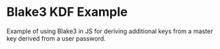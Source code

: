 # Blake3 KDF Example

Example of using Blake3 in JS for deriving additional keys from a master key derived from a user password.